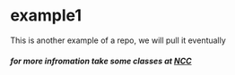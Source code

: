 # example1
This is another example of a repo, we will pull it eventually

##### for more infromation take some classes at [NCC](https://sdce.com)
